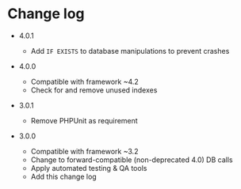 # Change log

* 4.0.1
    * Add `IF EXISTS` to database manipulations to prevent crashes

* 4.0.0
    * Compatible with framework ~4.2
    * Check for and remove unused indexes

* 3.0.1
    * Remove PHPUnit as requirement

* 3.0.0
    * Compatible with framework ~3.2
    * Change to forward-compatible (non-deprecated 4.0) DB calls
    * Apply automated testing & QA tools
    * Add this change log
